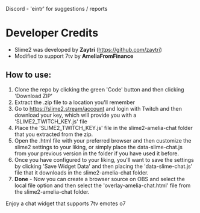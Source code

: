 Discord - 'eintr' for suggestions / reports

# Developer Credits

- Slime2 was developed by **Zaytri** (https://github.com/zaytri)
- Modified to support 7tv by **AmeliaFromFinance**

## How to use:
1. Clone the repo by clicking the green 'Code' button and then clicking 'Download ZIP'
2. Extract the .zip file to a location you'll remember
3. Go to https://slime2.stream/account and login with Twitch and then download your key, which will provide you with a 'SLIME2_TWITCH_KEY.js' file
4. Place the 'SLIME2_TWITCH_KEY.js' file in the slime2-amelia-chat folder that you extracted from the zip.
5. Open the .html file with your preferred browser and then customize the slime2 settings to your liking, or simply place the data-slime-chat.js from your previous version in the folder if you have used it before.
6. Once you have configured to your liking, you'll want to save the settings by clicking 'Save Widget Data' and then placing the 'data-slime-chat.js' file that it downloads in the slime2-amelia-chat folder.
7. **Done** - Now you can create a browser source on OBS and select the local file option and then select the 'overlay-amelia-chat.html' file from the slime2-amelia-chat folder.

Enjoy a chat widget that supports 7tv emotes o7
